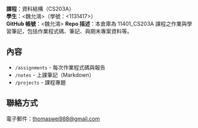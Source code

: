 **課程**：資料結構（CS203A）  
**學生**：<魏允鴻>（學號：<1131417>）  
**GitHub 帳號**：<魏允鴻>
**Repo 描述**：本倉庫為 11401_CS203A 課程之作業與學習筆記，包括作業程式碼、筆記、與期末專案資料等。

## 內容
- `/assignments` - 每次作業程式碼與報告
- `/notes` - 上課筆記（Markdown）
- `/projects` - 課程專題

## 聯絡方式
電子郵件：thomaswei988@gmail.com
